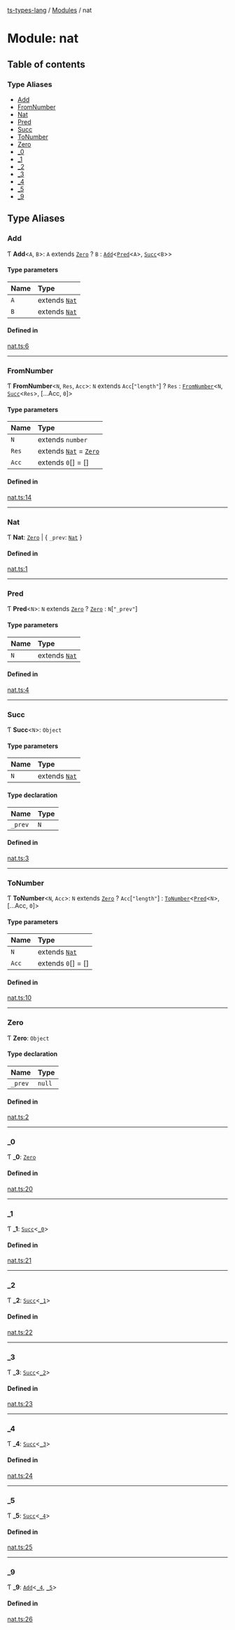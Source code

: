 [ts-types-lang](../README.md) / [Modules](../modules.md) / nat

# Module: nat

## Table of contents

### Type Aliases

- [Add](nat.md#add)
- [FromNumber](nat.md#fromnumber)
- [Nat](nat.md#nat)
- [Pred](nat.md#pred)
- [Succ](nat.md#succ)
- [ToNumber](nat.md#tonumber)
- [Zero](nat.md#zero)
- [\_0](nat.md#_0)
- [\_1](nat.md#_1)
- [\_2](nat.md#_2)
- [\_3](nat.md#_3)
- [\_4](nat.md#_4)
- [\_5](nat.md#_5)
- [\_9](nat.md#_9)

## Type Aliases

### Add

Ƭ **Add**<`A`, `B`\>: `A` extends [`Zero`](nat.md#zero) ? `B` : [`Add`](nat.md#add)<[`Pred`](nat.md#pred)<`A`\>, [`Succ`](nat.md#succ)<`B`\>\>

#### Type parameters

| Name | Type |
| :------ | :------ |
| `A` | extends [`Nat`](nat.md#nat) |
| `B` | extends [`Nat`](nat.md#nat) |

#### Defined in

[nat.ts:6](https://github.com/phenax/ts-types-runtime-environment/blob/e75a5a1/stdlib/nat.ts#L6)

___

### FromNumber

Ƭ **FromNumber**<`N`, `Res`, `Acc`\>: `N` extends `Acc`[``"length"``] ? `Res` : [`FromNumber`](nat.md#fromnumber)<`N`, [`Succ`](nat.md#succ)<`Res`\>, [...Acc, ``0``]\>

#### Type parameters

| Name | Type |
| :------ | :------ |
| `N` | extends `number` |
| `Res` | extends [`Nat`](nat.md#nat) = [`Zero`](nat.md#zero) |
| `Acc` | extends ``0``[] = [] |

#### Defined in

[nat.ts:14](https://github.com/phenax/ts-types-runtime-environment/blob/e75a5a1/stdlib/nat.ts#L14)

___

### Nat

Ƭ **Nat**: [`Zero`](nat.md#zero) \| { `_prev`: [`Nat`](nat.md#nat)  }

#### Defined in

[nat.ts:1](https://github.com/phenax/ts-types-runtime-environment/blob/e75a5a1/stdlib/nat.ts#L1)

___

### Pred

Ƭ **Pred**<`N`\>: `N` extends [`Zero`](nat.md#zero) ? [`Zero`](nat.md#zero) : `N`[``"_prev"``]

#### Type parameters

| Name | Type |
| :------ | :------ |
| `N` | extends [`Nat`](nat.md#nat) |

#### Defined in

[nat.ts:4](https://github.com/phenax/ts-types-runtime-environment/blob/e75a5a1/stdlib/nat.ts#L4)

___

### Succ

Ƭ **Succ**<`N`\>: `Object`

#### Type parameters

| Name | Type |
| :------ | :------ |
| `N` | extends [`Nat`](nat.md#nat) |

#### Type declaration

| Name | Type |
| :------ | :------ |
| `_prev` | `N` |

#### Defined in

[nat.ts:3](https://github.com/phenax/ts-types-runtime-environment/blob/e75a5a1/stdlib/nat.ts#L3)

___

### ToNumber

Ƭ **ToNumber**<`N`, `Acc`\>: `N` extends [`Zero`](nat.md#zero) ? `Acc`[``"length"``] : [`ToNumber`](nat.md#tonumber)<[`Pred`](nat.md#pred)<`N`\>, [...Acc, ``0``]\>

#### Type parameters

| Name | Type |
| :------ | :------ |
| `N` | extends [`Nat`](nat.md#nat) |
| `Acc` | extends ``0``[] = [] |

#### Defined in

[nat.ts:10](https://github.com/phenax/ts-types-runtime-environment/blob/e75a5a1/stdlib/nat.ts#L10)

___

### Zero

Ƭ **Zero**: `Object`

#### Type declaration

| Name | Type |
| :------ | :------ |
| `_prev` | ``null`` |

#### Defined in

[nat.ts:2](https://github.com/phenax/ts-types-runtime-environment/blob/e75a5a1/stdlib/nat.ts#L2)

___

### \_0

Ƭ **\_0**: [`Zero`](nat.md#zero)

#### Defined in

[nat.ts:20](https://github.com/phenax/ts-types-runtime-environment/blob/e75a5a1/stdlib/nat.ts#L20)

___

### \_1

Ƭ **\_1**: [`Succ`](nat.md#succ)<[`_0`](nat.md#_0)\>

#### Defined in

[nat.ts:21](https://github.com/phenax/ts-types-runtime-environment/blob/e75a5a1/stdlib/nat.ts#L21)

___

### \_2

Ƭ **\_2**: [`Succ`](nat.md#succ)<[`_1`](nat.md#_1)\>

#### Defined in

[nat.ts:22](https://github.com/phenax/ts-types-runtime-environment/blob/e75a5a1/stdlib/nat.ts#L22)

___

### \_3

Ƭ **\_3**: [`Succ`](nat.md#succ)<[`_2`](nat.md#_2)\>

#### Defined in

[nat.ts:23](https://github.com/phenax/ts-types-runtime-environment/blob/e75a5a1/stdlib/nat.ts#L23)

___

### \_4

Ƭ **\_4**: [`Succ`](nat.md#succ)<[`_3`](nat.md#_3)\>

#### Defined in

[nat.ts:24](https://github.com/phenax/ts-types-runtime-environment/blob/e75a5a1/stdlib/nat.ts#L24)

___

### \_5

Ƭ **\_5**: [`Succ`](nat.md#succ)<[`_4`](nat.md#_4)\>

#### Defined in

[nat.ts:25](https://github.com/phenax/ts-types-runtime-environment/blob/e75a5a1/stdlib/nat.ts#L25)

___

### \_9

Ƭ **\_9**: [`Add`](nat.md#add)<[`_4`](nat.md#_4), [`_5`](nat.md#_5)\>

#### Defined in

[nat.ts:26](https://github.com/phenax/ts-types-runtime-environment/blob/e75a5a1/stdlib/nat.ts#L26)
